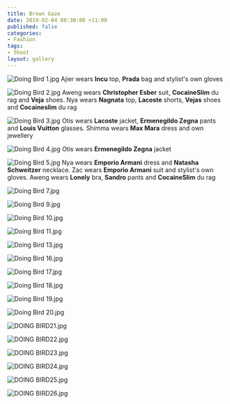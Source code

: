 ```yaml
---
title: Brown Gaze
date: 2019-02-04 08:30:00 +11:00
published: false
categories:
- Fashion
tags:
- Shoot
layout: gallery
---
```


![Doing Bird 1.jpg](/uploads/Doing%20Bird%201.jpg)
Ajier wears **Incu** top, **Prada** bag and stylist's own gloves

![Doing Bird 2.jpg](/uploads/Doing%20Bird%202.jpg)
Aweng wears **Christopher Esber** suit, **CocaineSlim** du rag and **Veja** shoes. Nya wears **Nagnata** top, **Lacoste** shorts, **Vejas** shoes and **Cocaineslim** du rag

![Doing Bird 3.jpg](/uploads/Doing%20Bird%203.jpg)
Otis wears **Lacoste** jacket, **Ermenegildo Zegna** pants and **Louis Vuitton** glasses. Shimma wears **Max Mara** dress and own jewellery

![Doing Bird 4.jpg](/uploads/Doing%20Bird%204.jpg)
Otis wears **Ermenegildo Zegna** jacket

![Doing Bird 5.jpg](/uploads/Doing%20Bird%205.jpg)
Nya wears **Emporio Armani** dress and **Natasha Schweitzer** necklace. Zac wears **Emporio Armani** suit and stylist's own gloves. Aweng wears **Lonely** bra, **Sandro** pants and **CocaineSlim** du rag

![Doing Bird 7.jpg](/uploads/Doing%20Bird%207.jpg)

![Doing Bird 9.jpg](/uploads/Doing%20Bird%209.jpg)

![Doing Bird 10.jpg](/uploads/Doing%20Bird%2010.jpg)

![Doing Bird 11.jpg](/uploads/Doing%20Bird%2011.jpg)

![Doing Bird 13.jpg](/uploads/Doing%20Bird%2013.jpg)

![Doing Bird 16.jpg](/uploads/Doing%20Bird%2016.jpg)

![Doing Bird 17.jpg](/uploads/Doing%20Bird%2017.jpg)

![Doing Bird 18.jpg](/uploads/Doing%20Bird%2018.jpg)

![Doing Bird 19.jpg](/uploads/Doing%20Bird%2019.jpg)

![Doing Bird 20.jpg](/uploads/Doing%20Bird%2020.jpg)

![DOING BIRD21.jpg](/uploads/DOING%20BIRD21.jpg)

![DOING BIRD22.jpg](/uploads/DOING%20BIRD22.jpg)

![DOING BIRD23.jpg](/uploads/DOING%20BIRD23.jpg)

![DOING BIRD24.jpg](/uploads/DOING%20BIRD24.jpg)

![DOING BIRD25.jpg](/uploads/DOING%20BIRD25.jpg)

![DOING BIRD26.jpg](/uploads/DOING%20BIRD26.jpg)